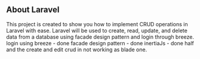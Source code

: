 ## About Laravel

This project is created to show you how to implement CRUD operations in Laravel with ease. Laravel will be used to create, read, update, and delete data from a database using facade design pattern and login through breeze.
login using breeze - done
facade design pattern - done
inertiaJs - done half and the create and edit crud in not working as blade one.



